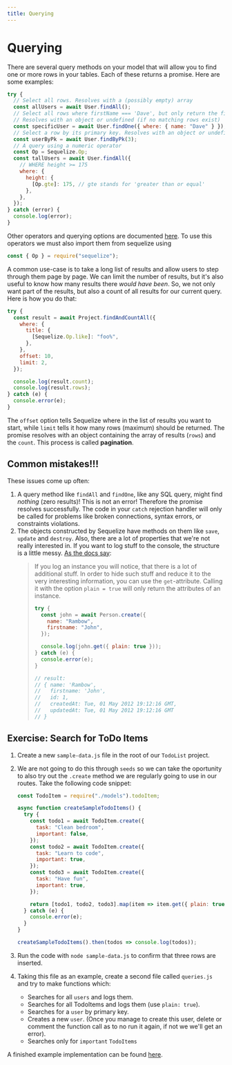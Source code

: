 ```yaml
---
title: Querying
---
```


# Querying

There are several query methods on your model that will allow you to find one or more rows in your tables. Each of these returns a promise. Here are some examples:

```javascript
try {
  // Select all rows. Resolves with a (possibly empty) array
  const allUsers = await User.findAll();
  // Select all rows where firstName === 'Dave', but only return the first one.
  // Resolves with an object or undefined (if no matching rows exist)
  const specificUser = await User.findOne({ where: { name: "Dave" } });
  // Select a row by its primary key. Resolves with an object or undefined (if no matching rows exist)
  const userByPk = await User.findByPk(3);
  // A query using a numeric operator
  const Op = Sequelize.Op;
  const tallUsers = await User.findAll({
    // WHERE height >= 175
    where: {
      height: {
        [Op.gte]: 175, // gte stands for 'greater than or equal'
      },
    },
  });
} catch (error) {
  console.log(error);
}
```

Other operators and querying options are documented [here](http://docs.sequelizejs.com/manual/querying.html#where).
To use this operators we must also import them from sequelize using

```js
const { Op } = require("sequelize");
```

A common use-case is to take a long list of results and allow users to step through them page by page. We can limit the number of results, but it's also useful to know how many results there _would have been_. So, we not only want part of the results, but also a count of all results for our current query. Here is how you do that:

```javascript
try {
  const result = await Project.findAndCountAll({
    where: {
      title: {
        [Sequelize.Op.like]: "foo%",
      },
    },
    offset: 10,
    limit: 2,
  });

  console.log(result.count);
  console.log(result.rows);
} catch (e) {
  console.error(e);
}
```

The `offset` option tells Sequelize where in the list of results you want to start, while `limit` tells it how many rows (maximum) should be returned. The promise resolves with an object containing the array of results (`rows`) and the `count`. This process is called **pagination**.

## Common mistakes!!!

These issues come up often:

1. A query method like `findAll` and `findOne`, like any SQL query, might find _nothing_ (zero results)! This is not an error! Therefore the promise resolves successfully. The code in your `catch` rejection handler will only be called for problems like broken connections, syntax errors, or constraints violations.
1. The objects constructed by Sequelize have methods on them like `save`, `update` and `destroy`. Also, there are a lot of properties that we're not really interested in. If you want to log stuff to the console, the structure is a little messy. [As the docs say](http://docs.sequelizejs.com/manual/instances.html#values-of-an-instance):
   > If you log an instance you will notice, that there is a lot of additional stuff. In order to hide such stuff and reduce it to the very interesting information, you can use the `get`-attribute. Calling it with the option `plain = true` will only return the attributes of an instance.
   >
   > ```javascript
   > try {
   >   const john = await Person.create({
   >     name: "Rambow",
   >     firstname: "John",
   >   });
   >
   >   console.log(john.get({ plain: true }));
   > } catch (e) {
   >   console.error(e);
   > }
   >
   > // result:
   > // { name: 'Rambow',
   > //   firstname: 'John',
   > //   id: 1,
   > //   createdAt: Tue, 01 May 2012 19:12:16 GMT,
   > //   updatedAt: Tue, 01 May 2012 19:12:16 GMT
   > // }
   > ```

## Exercise: Search for ToDo Items

1. Create a new `sample-data.js` file in the root of our `TodoList` project.
1. We are not going to do this through `seeds` so we can take the oportunity to also try out the `.create` method we are regularly going to use in our routes. Take the following code snippet:

   ```javascript
   const TodoItem = require("./models").todoItem;

   async function createSampleTodoItems() {
     try {
       const todo1 = await TodoItem.create({
         task: "Clean bedroom",
         important: false,
       });
       const todo2 = await TodoItem.create({
         task: "Learn to code",
         important: true,
       });
       const todo3 = await TodoItem.create({
         task: "Have fun",
         important: true,
       });

       return [todo1, todo2, todo3].map(item => item.get({ plain: true }));
     } catch (e) {
       console.error(e);
     }
   }

   createSampleTodoItems().then(todos => console.log(todos));
   ```

1. Run the code with `node sample-data.js` to confirm that three rows are inserted.
1. Taking this file as an example, create a second file called `queries.js` and try to make functions which:
   - Searches for all `users` and logs them.
   - Searches for all TodoItems and logs them (use `plain: true`).
   - Searches for a `user` by primary key.
   - Creates a new `user`. (Once you manage to create this user, delete or comment the function call as to no run it again, if not we we'll get an error).
   - Searches only for `important` `TodoItems`

A finished example implementation can be found [here](https://github.com/Codaisseur/course-content-exercises/blob/master/week-5/sequelize-day2-day3/queries.js).
